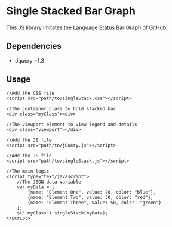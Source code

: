 # Single Stacked Bar Graph
This JS library imitates the Language Status Bar Graph of GitHub

## Dependencies
* Jquery ~1.3

## Usage

```
//Add the CSS file
<script src="path/to/singleStack.css"></script>

//The container class to hold stacked bar
<div class="myClass"><div>

//The viewport element to view legend and details
<div class="viewport"></div>

//Add the JS file
<script src="path/to/jQuery.js"></script>

//Add the JS file
<script src="path/to/singleStack.js"></script>

//The main logic
<script type="text/javascript">
	//The JSON data variable
	var myData = [
		{name: "Element One", value: 20, color: "blue"},
		{name: "Element Two", value: 30, color: "red"},
		{name: "Element Three", value: 50, color: "green"}
	];
	$('.myClass').singleStack(myData);
</script>
```
